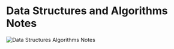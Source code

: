 # Data Structures and Algorithms Notes

![Data Structures   Algorithms Notes](https://github.com/izzatkarimov/DSA-Notes/assets/108251704/97d31545-2e24-4462-9405-93262ad7216e)
